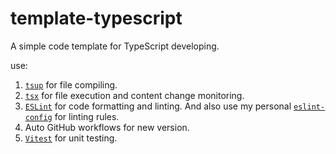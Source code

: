 # template-typescript

A simple code template for TypeScript developing.

use:

1. [`tsup`](https://tsup.egoist.dev/) for file compiling.
2. [`tsx`](https://tsx.is/) for file execution and content change monitoring.
3. [`ESLint`](https://eslint.org/) for code formatting and linting. And also use my personal [`eslint-config`](https://github.com/tinywaves/eslint-config) for linting rules.
4. Auto GitHub workflows for new version.
5. [`Vitest`](https://vitest.dev/) for unit testing.
